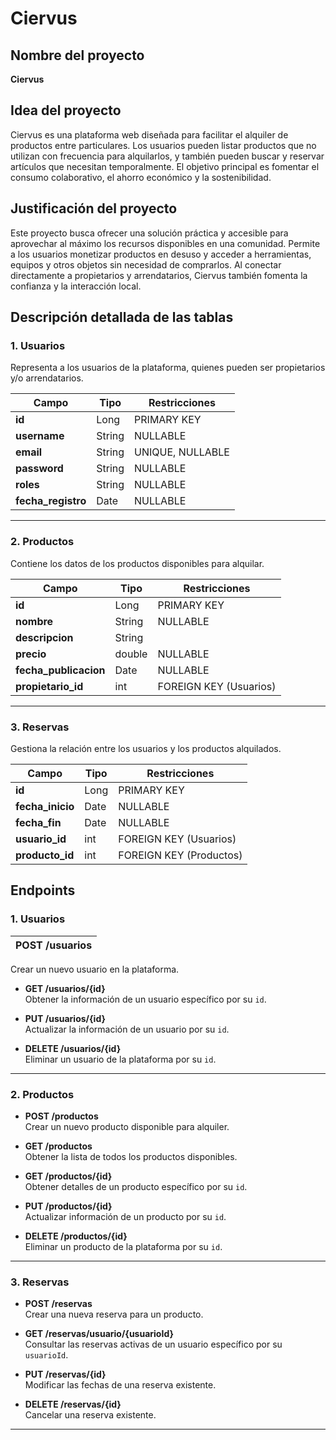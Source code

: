 # Ciervus

## Nombre del proyecto
**Ciervus**

## Idea del proyecto
Ciervus es una plataforma web diseñada para facilitar el alquiler de productos entre particulares. Los usuarios pueden listar productos que no utilizan con frecuencia para alquilarlos, y también pueden buscar y reservar artículos que necesitan temporalmente. El objetivo principal es fomentar el consumo colaborativo, el ahorro económico y la sostenibilidad.

## Justificación del proyecto
Este proyecto busca ofrecer una solución práctica y accesible para aprovechar al máximo los recursos disponibles en una comunidad. Permite a los usuarios monetizar productos en desuso y acceder a herramientas, equipos y otros objetos sin necesidad de comprarlos. Al conectar directamente a propietarios y arrendatarios, Ciervus también fomenta la confianza y la interacción local.

## Descripción detallada de las tablas

### 1. Usuarios
Representa a los usuarios de la plataforma, quienes pueden ser propietarios y/o arrendatarios.

| Campo            | Tipo     | Restricciones           |
|-------------------|----------|-------------------------|
| **id**           | Long     | PRIMARY KEY             |
| **username**       | String   | NULLABLE                |
| **email**        | String   | UNIQUE, NULLABLE        |
| **password**   | String   | NULLABLE                |
| **roles**          | String   | NULLABLE                |
| **fecha_registro** | Date    | NULLABLE                |

---

### 2. Productos
Contiene los datos de los productos disponibles para alquilar.

| Campo               | Tipo     | Restricciones           |
|----------------------|----------|-------------------------|
| **id**              | Long     | PRIMARY KEY             |
| **nombre**          | String   | NULLABLE                |
| **descripcion**     | String   |                         |
| **precio**          | double   | NULLABLE                |
| **fecha_publicacion** | Date    | NULLABLE                |
| **propietario_id**  | int      | FOREIGN KEY (Usuarios)  |

---

### 3. Reservas
Gestiona la relación entre los usuarios y los productos alquilados.

| Campo            | Tipo     | Restricciones               |
|-------------------|----------|-----------------------------|
| **id**           | Long     | PRIMARY KEY                 |
| **fecha_inicio** | Date     | NULLABLE                    |
| **fecha_fin**    | Date     | NULLABLE                    |
| **usuario_id**   | int      | FOREIGN KEY (Usuarios)      |
| **producto_id**  | int      | FOREIGN KEY (Productos)     |

## Endpoints

### **1. Usuarios**

| **POST /usuarios**|
|-------------------|
  Crear un nuevo usuario en la plataforma.

- **GET /usuarios/{id}**  
  Obtener la información de un usuario específico por su `id`.

- **PUT /usuarios/{id}**  
  Actualizar la información de un usuario por su `id`.

- **DELETE /usuarios/{id}**  
  Eliminar un usuario de la plataforma por su `id`.

---

### **2. Productos**

- **POST /productos**  
  Crear un nuevo producto disponible para alquiler.

- **GET /productos**  
  Obtener la lista de todos los productos disponibles.

- **GET /productos/{id}**  
  Obtener detalles de un producto específico por su `id`.

- **PUT /productos/{id}**  
  Actualizar información de un producto por su `id`.

- **DELETE /productos/{id}**  
  Eliminar un producto de la plataforma por su `id`.

---

### **3. Reservas**

- **POST /reservas**  
  Crear una nueva reserva para un producto.

- **GET /reservas/usuario/{usuarioId}**  
  Consultar las reservas activas de un usuario específico por su `usuarioId`.

- **PUT /reservas/{id}**  
  Modificar las fechas de una reserva existente.

- **DELETE /reservas/{id}**  
  Cancelar una reserva existente.

---




